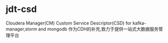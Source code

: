# jdt-csd
Cloudera Manager(CM) Custom Service Descriptor(CSD) for kafka-manager,storm and mongodb
作为CDH的补充,致力于提供一站式大数据服务管理平台

